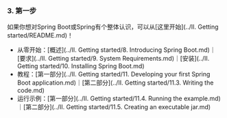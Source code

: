 ### 3. 第一步

如果你想对Spring Boot或Spring有个整体认识，可以从[这里开始](../II. Getting started/README.md)！

- 从零开始：[概述](../II. Getting started/8. Introducing Spring Boot.md)｜[要求](../II. Getting started/9. System Requirements.md)｜[安装](../II. Getting started/10. Installing Spring Boot.md)
- 教程：[第一部分](../II. Getting started/11. Developing your first Spring Boot application.md)｜[第二部分](../II. Getting started/11.3. Writing the code.md)
- 运行示例：[第一部分](../II. Getting started/11.4. Running the example.md)｜[第二部分](../II. Getting started/11.5. Creating an executable jar.md)
